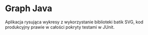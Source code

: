 # Graph Java
Aplikacja rysująca wykresy z wykorzystanie biblioteki batik SVG, kod produkcyjny prawie w całości pokryty testami w JUnit.
